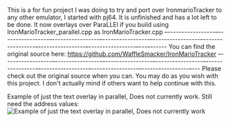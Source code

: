 This is a for fun project I was doing to try and port over IronmarioTracker to any other emulator, I started with pj64. It is unfinished and has a lot left to be done.  It now overlays over ParaLLEl if you build using IronMarioTracker_parallel.cpp as IronMarioTracker.cpp
–-----------------–-----------------–-----------------–-----------------–-----------------–-----------------–-----------------–-----------------–---–------
You can find the original source here: https://github.com/WaffleSmacker/IronMarioTracker
–-----------------–-----------------–-----------------–-----------------–-----------------–-----------------–-----------------–-----------------–---
Please check out the original source when you can. You may do as you wish with this project. I don't actually mind if others want to help continue with this.

Example of just the text overlay in parallel, Does not currently work. Still need the address values:
![Example of just the text overlay in parallel, Does not currently work](https://img001.prntscr.com/file/img001/asBvCDmTQuqtsr0a_4wysw.png)
